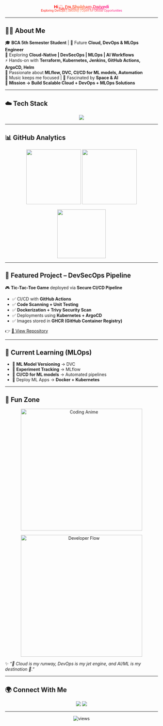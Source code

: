 <!-- Typing Animation -->
<p align="center">
<svg width="100%" height="80" viewBox="0 0 1000 80" xmlns="http://www.w3.org/2000/svg">
  <defs>
    <linearGradient id="gradient" x1="0%" y1="0%" x2="100%" y2="0%">
      <stop offset="0%" stop-color="#FF0000">
        <animate attributeName="stop-color" values="#FF0000;#FF7F50;#FF1493;#FF0000" dur="6s" repeatCount="indefinite"/>
      </stop>
      <stop offset="50%" stop-color="#FF7F50">
        <animate attributeName="stop-color" values="#FF7F50;#FF1493;#FF0000;#FF7F50" dur="6s" repeatCount="indefinite"/>
      </stop>
      <stop offset="100%" stop-color="#FF1493">
        <animate attributeName="stop-color" values="#FF1493;#FF0000;#FF7F50;#FF1493" dur="6s" repeatCount="indefinite"/>
      </stop>
    </linearGradient>
  </defs>

  <text x="50%" y="50%" dominant-baseline="middle" text-anchor="middle" font-family="Orbitron, sans-serif" font-size="28" font-weight="700" fill="url(#gradient)">
    Hi 👋, I'm Shubham Dwivedi
  </text>

  <text x="50%" y="65%" dominant-baseline="middle" text-anchor="middle" font-family="Orbitron, sans-serif" font-size="20" font-weight="500" fill="url(#gradient)">
    Future Cloud & DevOps Engineer
  </text>

  <text x="50%" y="80%" dominant-baseline="middle" text-anchor="middle" font-family="Orbitron, sans-serif" font-size="20" font-weight="500" fill="url(#gradient)">
    Exploring DevOps | Security | Open for Global Opportunities
  </text>
</svg>
</p>


---

## 🧑‍💻 About Me  

🎓 **BCA 5th Semester Student** | 🚀 Future **Cloud, DevOps & MLOps Engineer**  
🌱 Exploring **Cloud-Native | DevSecOps | MLOps | AI Workflows**  
⚡ Hands-on with **Terraform, Kubernetes, Jenkins, GitHub Actions, ArgoCD, Helm**  
🤖 Passionate about **MLflow, DVC, CI/CD for ML models, Automation**  
🎵 Music keeps me focused | 🌌 Fascinated by **Space & AI**  
📌 **Mission → Build Scalable Cloud + DevOps + MLOps Solutions**  

---

## ☁️ Tech Stack  

<p align="center">
<img src="https://skillicons.dev/icons?i=aws,gcp,docker,kubernetes,terraform,jenkins,githubactions,argo,helm,linux,git,github,python,bash,html,css,js,mysql&perline=9" />
</p>

---

## 📊 GitHub Analytics  

<p align="center">
  <img src="https://github-readme-stats.vercel.app/api?username=shubh-swe&show_icons=true&theme=radical" height="180"/>
  <img src="https://github-readme-streak-stats.herokuapp.com?user=shubh-swe&theme=radical&hide_border=false" height="180"/>
</p>

<p align="center">
  <img src="https://github-readme-stats.vercel.app/api/top-langs/?username=shubh-swe&layout=compact&theme=radical" height="160"/>
</p>

---

## 🚀 Featured Project – DevSecOps Pipeline  

🎮 **Tic-Tac-Toe Game** deployed via **Secure CI/CD Pipeline**  

- ✅ CI/CD with **GitHub Actions**  
- ✅ **Code Scanning + Unit Testing**  
- ✅ **Dockerization + Trivy Security Scan**  
- ✅ Deployments using **Kubernetes + ArgoCD**  
- ✅ Images stored in **GHCR (GitHub Container Registry)**  

👉 [🔗 View Repository](https://github.com/shubh-swe/YOUR-REPO)  

---

## 🤖 Current Learning (MLOps)  

- 📌 **ML Model Versioning** → DVC  
- 📌 **Experiment Tracking** → MLflow  
- 📌 **CI/CD for ML models** → Automated pipelines  
- 📌 Deploy ML Apps → **Docker + Kubernetes**  

---

## 🎨 Fun Zone  

<p align="center">
  <img src="https://media.giphy.com/media/2IudUHdI075HL02Pkk/giphy.gif" width="400" alt="Coding Anime"/>
</p>

<p align="center">
  <img src="https://media.giphy.com/media/L1R1tvI9svkIWwpVYr/giphy.gif" width="400" alt="Developer Flow"/>
</p>

✨ *“🚀 Cloud is my runway, DevOps is my jet engine, and AI/ML is my destination 🌌.”*  

---

## 🌍 Connect With Me  

<p align="center">
<a href="https://www.linkedin.com/in/shubham-dwivedi-a9589737b"><img src="https://img.shields.io/badge/LinkedIn-0A66C2?style=for-the-badge&logo=linkedin&logoColor=white"/></a>
<a href="mailto:shubhamdwivedi.spacepilot@gmail.com"><img src="https://img.shields.io/badge/Gmail-D14836?style=for-the-badge&logo=gmail&logoColor=white"/></a>
</p>

---

<p align="center"> 
  <img src="https://komarev.com/ghpvc/?username=shubh-swe&label=Profile+Views&color=brightgreen&style=flat-square" alt="views"/>
</p>
